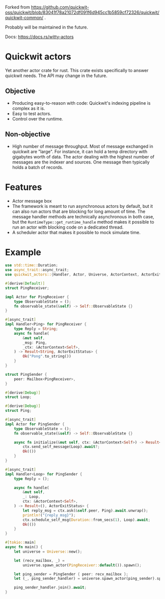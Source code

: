 Forked from https://github.com/quickwit-oss/quickwit/blob/83041f78a21072df091f6d945cc1b5859cf72326/quickwit/quickwit-common/ .

Probably will be maintained in the future.

Docs: https://docs.rs/witty-actors

# Quickwit actors

Yet another actor crate for rust.
This crate exists specifically to answer quickwit needs.
The API may change in the future.

## Objective

- Producing easy-to-reason with code: Quickwit's indexing pipeline is complex as it is.
- Easy to test actors.
- Control over the runtime.

## Non-objective

- High number of message throughput. Most of message exchanged in quickwit
  are "large". For instance, it can hold a temp directory with gigabytes worth of data.
  The actor dealing with the highest number of messages are the indexer and sources.
  One message then typically holds a batch of records.

# Features

- Actor message box
- The framework is meant to run asynchronous actors by default, but it can also run actors that are blocking for long amount of time. The message handler methods are technically asynchronous in both case, but the `RuntimeType::get_runtime_handle` method makes it possible to run an actor with blocking code on a dedicated thread.
- A scheduler actor that makes it possible to mock simulate time.

# Example

```rust
use std::time::Duration;
use async_trait::async_trait;
use quickwit_actors::{Handler, Actor, Universe, ActorContext, ActorExitStatus, Mailbox};

#[derive(Default)]
struct PingReceiver;

impl Actor for PingReceiver {
    type ObservableState = ();
    fn observable_state(&self) -> Self::ObservableState {}
}

#[async_trait]
impl Handler<Ping> for PingReceiver {
    type Reply = String;
    async fn handle(
        &mut self,
        _msg: Ping,
        _ctx: &ActorContext<Self>,
    ) -> Result<String, ActorExitStatus> {
        Ok("Pong".to_string())
    }
}

struct PingSender {
    peer: Mailbox<PingReceiver>,
}

#[derive(Debug)]
struct Loop;

#[derive(Debug)]
struct Ping;

#[async_trait]
impl Actor for PingSender {
    type ObservableState = ();
    fn observable_state(&self) -> Self::ObservableState {}

    async fn initialize(&mut self, ctx: &ActorContext<Self>) -> Result<(),ActorExitStatus> {
        ctx.send_self_message(Loop).await?;
        Ok(())
    }
}

#[async_trait]
impl Handler<Loop> for PingSender {
    type Reply = ();

    async fn handle(
        &mut self,
        _: Loop,
        ctx: &ActorContext<Self>,
    ) -> Result<(), ActorExitStatus> {
        let reply_msg = ctx.ask(&self.peer, Ping).await.unwrap();
        println!("{reply_msg}");
        ctx.schedule_self_msg(Duration::from_secs(1), Loop).await;
        Ok(())
    }
}

#[tokio::main]
async fn main() {
    let universe = Universe::new();

    let (recv_mailbox, _) =
        universe.spawn_actor(PingReceiver::default()).spawn();

    let ping_sender = PingSender { peer: recv_mailbox };
    let (_, ping_sender_handler) = universe.spawn_actor(ping_sender).spawn();

    ping_sender_handler.join().await;
}
```
